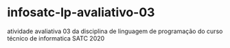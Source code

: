 # infosatc-lp-avaliativo-03
atividade avaliativa 03 da disciplina de linguagem de programação do curso técnico de informatica SATC 2020 
